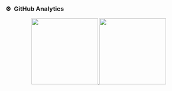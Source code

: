 ### ⚙️ &nbsp;GitHub Analytics

<p align="center">
<a href="https://github.com/danielcev">
  <img height="180em" src="https://github-readme-stats-eight-theta.vercel.app/api?username=danielcev&show_icons=true&theme=algolia&include_all_commits=true&count_private=false"/>
  <img height="180em" src="https://github-readme-stats-eight-theta.vercel.app/api/top-langs/?username=danielcev&layout=compact&langs_count=4&theme=algolia"/>
</a>
</p>
